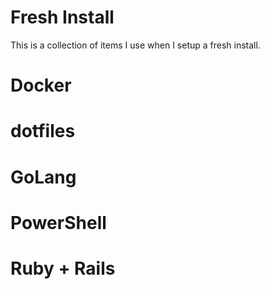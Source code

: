 # Fresh Install

This is a collection of items I use when I setup a fresh install.

# Docker
# dotfiles
# GoLang
# PowerShell
# Ruby + Rails
